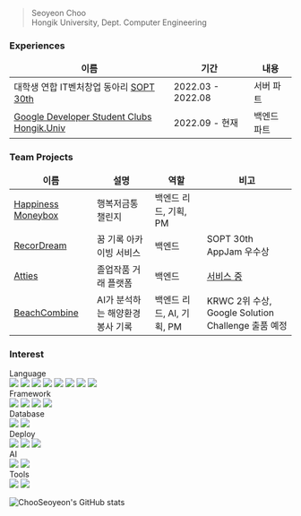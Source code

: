 > Seoyeon Choo   
> Hongik University, Dept. Computer Engineering

### Experiences
<table>
  <thead align="center">
    <tr>
      <td><b>이름</b></td>
      <td><b>기간</b></td>
      <td><b>내용</b></td>
    </tr>
  </thead>
  <tbody>
    <tr>
      <td>대학생 연합 IT벤처창업 동아리 <a href="https://sopt.org/">SOPT 30th</a></td>
      <td>2022.03 - 2022.08</td>
      <td>서버 파트</td>
    </tr>
    <tr>
      <td><a href="https://github.com/GDSC-Hongik/GDSC-1st-Backend-Study/tree/ChooSeoyeon">	Google Developer Student Clubs Hongik.Univ</a></td>
      <td>2022.09 - 현재 </td>
      <td>백엔드 파트</td>
    </tr>
  </tbody>
</table>

### Team Projects
<table>
  <thead align="center">
    <tr border: none;>
      <td><b>이름</b></td>
      <td><b>설명</b></td>
      <td><b>역할</b></td>
      <td><b>비고</b></td>
    </tr>
  </thead>
  <tbody>
    <tr>
      <td><a href="https://github.com/HICC-Bootcamp/2022-1-Happiness-Moneybox/tree/develop">Happiness Moneybox</a></td>
      <td>행복저금통 챌린지</td>
      <td>백엔드 리드, 기획, PM</td>
      <td></td>
    </tr>
    <tr>
      <td><a href="https://github.com/TeamRecorDream/RecorDream-Server/tree/develop">RecorDream</a></td>
      <td>꿈 기록 아카이빙 서비스</td>
      <td>백엔드</td>
      <td>SOPT 30th AppJam 우수상</td>
    </tr>
    <tr>
      <td><a href="https://github.com/Att-ies/backend">Atties</a></td>
      <td>졸업작품 거래 플랫폼</td>
      <td>백엔드</td>
      <td><a href="https://attiess.netlify.app/begin">서비스 중</td>
    </tr>
    <tr>
      <td><a href="https://github.com/Beach-Combine/Backend">BeachCombine</a></td>
      <td>AI가 분석하는 해양환경봉사 기록</td>
      <td>백엔드 리드, AI, 기획, PM </td>
      <td>KRWC 2위 수상, <br> Google Solution Challenge 출품 예정 </td>
    </tr>
  </tbody>
</table>

### Interest
Language </br>
<img src="https://img.shields.io/badge/C++-00599C?style=flat-square&logo=c%2B%2B&logoColor=white"/> <img src="https://img.shields.io/badge/C-A8B9CC?style=flat-square&logo=C&logoColor=white"/> <img src="https://img.shields.io/badge/Python-3776AB?style=flat-square&logo=Python&logoColor=white"/> <img src="https://img.shields.io/badge/java-007396?style=flat-square&logo=java&logoColor=white"/> <img src="https://img.shields.io/badge/JavaScript-F7DF1E?style=flat-square&logo=JavaScript&logoColor=white"/> <img src="https://img.shields.io/badge/TypeScript-2d79c7?style=flat-square&logo=TypeScript&logoColor=white"/> <img src="https://img.shields.io/badge/HTML5-E34F26?style=flat-square&logo=HTML5&logoColor=white"/>
<img src="https://img.shields.io/badge/CSS3-1572B6?style=flat-square&logo=CSS3&logoColor=white"/>
<br/>
Framework </br>
<img src="https://img.shields.io/badge/SpringBoot-6DB33F?style=flat-square&logo=SpringBoot&logoColor=white"/> <img src="https://img.shields.io/badge/Node.js-339933?style=flat-square&logo=Node.js&logoColor=white"/> <img src="https://img.shields.io/badge/Express-000000?style=flat-square&logo=Express&logoColor=white"/> <img src="https://img.shields.io/badge/jQuery-0769AD?style=flat-square&logo=jQuery&logoColor=white"/>
<br/>
Database </br>
<img src="https://img.shields.io/badge/MySQL-4479A1?style=flat-square&logo=MySQL&logoColor=white"/> <img src="https://img.shields.io/badge/MongoDB-47A248?style=flat-square&logo=MongoDB&logoColor=white"/>
<br/>
Deploy </br>
 <img src="https://img.shields.io/badge/AWS-232F3E?style=flat-square&logo=AmazonAWS&logoColor=white"/> <img src="https://img.shields.io/badge/Google Cloud-4285F4?style=flat-square&logo=Google Cloud&logoColor=white"/> <img src="https://img.shields.io/badge/Docker-2496ED?style=flat-square&logo=Docker&logoColor=white"/>
 </br>
 AI </br>
 <img src="https://img.shields.io/badge/Google Colab-F9AB00?style=flat-square&logo=Google Colab&logoColor=white"/> <img src="https://img.shields.io/badge/TensorFlow-FF6F00?style=flat-square&logo=tensorflow&logoColor=white"/>
 </br>
 Tools </br>
 <img src="https://img.shields.io/badge/Git-f05030?style=flat-square&logo=Git&logoColor=white"/>
 <img src="https://img.shields.io/badge/GitHub-black?style=flat-square&logo=GitHub&logoColor=white"/>

![ChooSeoyeon's GitHub stats](https://github-readme-stats.vercel.app/api?username=ChooSeoyeon&show_icons=true&theme=dark)   
